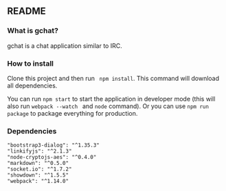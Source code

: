 ## README

### What is gchat?
gchat is a chat application similar to IRC. 

### How to install
Clone this project and then run ``` npm install```. This command will download all dependencies. 
 
 You can run ```npm start``` to start the application in developer mode (this will also run ```webpack --watch ``` and ``` node ``` command).
  Or you can use ```npm run package``` to package everything for  production. 
  
### Dependencies

    "bootstrap3-dialog": "^1.35.3"
    "linkifyjs": "^2.1.3"
    "node-cryptojs-aes": "^0.4.0"
    "markdown": "^0.5.0"
    "socket.io": "^1.7.2"
    "showdown": "^1.5.5"
    "webpack": "^1.14.0"